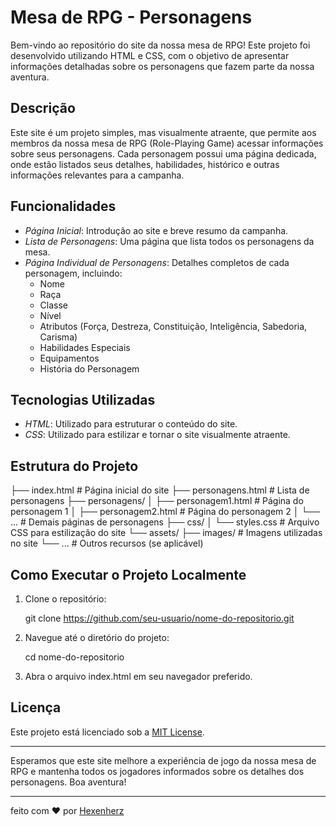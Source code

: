 # Mesa de RPG - Personagens

Bem-vindo ao repositório do site da nossa mesa de RPG! Este projeto foi desenvolvido utilizando HTML e CSS, com o objetivo de apresentar informações detalhadas sobre os personagens que fazem parte da nossa aventura.

## Descrição

Este site é um projeto simples, mas visualmente atraente, que permite aos membros da nossa mesa de RPG (Role-Playing Game) acessar informações sobre seus personagens. Cada personagem possui uma página dedicada, onde estão listados seus detalhes, habilidades, histórico e outras informações relevantes para a campanha.

## Funcionalidades

- *Página Inicial*: Introdução ao site e breve resumo da campanha.
- *Lista de Personagens*: Uma página que lista todos os personagens da mesa.
- *Página Individual de Personagens*: Detalhes completos de cada personagem, incluindo:
  - Nome
  - Raça
  - Classe
  - Nível
  - Atributos (Força, Destreza, Constituição, Inteligência, Sabedoria, Carisma)
  - Habilidades Especiais
  - Equipamentos
  - História do Personagem

## Tecnologias Utilizadas

- *HTML*: Utilizado para estruturar o conteúdo do site.
- *CSS*: Utilizado para estilizar e tornar o site visualmente atraente.

## Estrutura do Projeto


├── index.html               # Página inicial do site
├── personagens.html         # Lista de personagens
├── personagens/
│   ├── personagem1.html     # Página do personagem 1
│   ├── personagem2.html     # Página do personagem 2
│   └── ...                  # Demais páginas de personagens
├── css/
│   └── styles.css           # Arquivo CSS para estilização do site
└── assets/
    ├── images/              # Imagens utilizadas no site
    └── ...                  # Outros recursos (se aplicável)



## Como Executar o Projeto Localmente

1. Clone o repositório:
   
   git clone https://github.com/seu-usuario/nome-do-repositorio.git
   
2. Navegue até o diretório do projeto:
   
   cd nome-do-repositorio
   
3. Abra o arquivo index.html em seu navegador preferido.

## Licença

Este projeto está licenciado sob a [MIT License](LICENSE).

---

Esperamos que este site melhore a experiência de jogo da nossa mesa de RPG e mantenha todos os jogadores informados sobre os detalhes dos personagens. Boa aventura!

---

feito com ♥ por [Hexenherz](https://github.com/Hexenherz)
